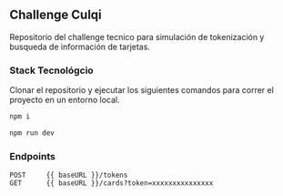 ## Challenge Culqi

Repositorio del challenge tecnico para simulación de tokenización y busqueda de información de tarjetas.


### Stack Tecnológcio
Clonar el repositorio y ejecutar los siguientes comandos para correr el proyecto en un entorno local.  

```bash
npm i
```
```bash
npm run dev
```

### Endpoints

	POST     {{ baseURL }}/tokens
	GET      {{ baseURL }}/cards?token=xxxxxxxxxxxxxxx
